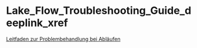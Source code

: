 Lake\_Flow\_Troubleshooting\_Guide\_deeplink\_xref
==================================================

[Leitfaden zur Problembehandlung bei Abläufen](https://docs.teradata.com/access/sources/dita/topic?dita:mapPath=phg1621910019905.ditamap&dita:ditavalPath=pny1626732985837.ditaval&dita:topicPath=boc1675723702859.dita)
